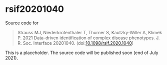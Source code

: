 # rsif20201040
Source code for

> Strauss MJ, Niederkrotenthaler T, Thurner S, Kautzky-Willer A, Klimek P. 2021 Data-driven identification of complex disease phenotypes. J. R. Soc. Interface 20201040. (doi:[10.1098/rsif.2020.1040](https://doi.org/10.1098/rsif.2020.1040))

This is a placeholder.  The source code will be published soon (end of July 2021).
